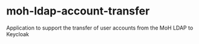 # moh-ldap-account-transfer
Application to support the transfer of user accounts from the MoH LDAP to Keycloak
